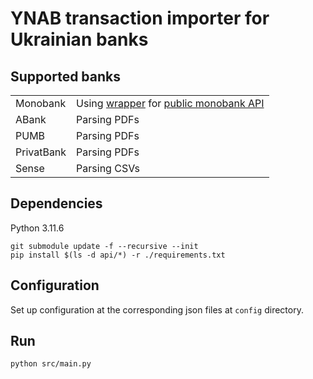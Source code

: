 # YNAB transaction importer for Ukrainian banks

## Supported banks

|||
|-|-|
|Monobank|Using [wrapper](https://github.com/holywag/mono-api.git) for [public monobank API](https://api.monobank.ua/docs/index.html)|
|ABank|Parsing PDFs|
|PUMB|Parsing PDFs|
|PrivatBank|Parsing PDFs|
|Sense|Parsing CSVs|

## Dependencies

Python 3.11.6

```
git submodule update -f --recursive --init
pip install $(ls -d api/*) -r ./requirements.txt
```

## Configuration

Set up configuration at the corresponding json files at `config` directory.

## Run

```
python src/main.py
```
